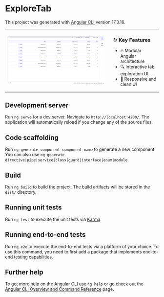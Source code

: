 # ExploreTab

This project was generated with [Angular CLI](https://github.com/angular/angular-cli) version 17.3.16.

<table>
  <tr> 
    <td> <img src="./assets/images/shot.png" alt="ExploreTab Screenshot" width="100%" /> </td> 
    <td style="vertical-align: top; padding-left: 20px;"> 
      <h3>✨ Key Features</h3> 
      <ul> 
        <li>🔥 Modular Angular architecture</li> 
        <li>🔍 Interactive tab exploration UI</li>  
        <li>🎨 Responsive and clean UI</li>
      </ul> 
    </td> 
  </tr> 
</table>

## Development server

Run `ng serve` for a dev server. Navigate to `http://localhost:4200/`. The application will automatically reload if you change any of the source files.

## Code scaffolding

Run `ng generate component component-name` to generate a new component. You can also use `ng generate directive|pipe|service|class|guard|interface|enum|module`.

## Build

Run `ng build` to build the project. The build artifacts will be stored in the `dist/` directory.

## Running unit tests

Run `ng test` to execute the unit tests via [Karma](https://karma-runner.github.io).

## Running end-to-end tests

Run `ng e2e` to execute the end-to-end tests via a platform of your choice. To use this command, you need to first add a package that implements end-to-end testing capabilities.

## Further help

To get more help on the Angular CLI use `ng help` or go check out the [Angular CLI Overview and Command Reference](https://angular.io/cli) page.

